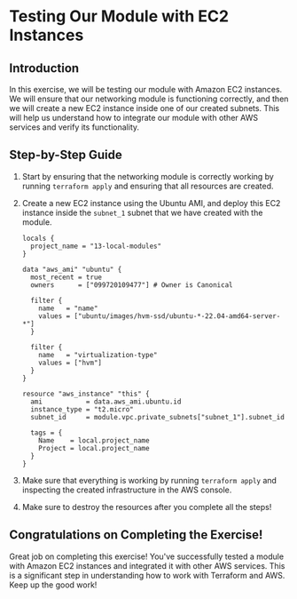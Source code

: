 # Testing Our Module with EC2 Instances

## Introduction

In this exercise, we will be testing our module with Amazon EC2 instances. We will ensure that our networking module is functioning correctly, and then we will create a new EC2 instance inside one of our created subnets. This will help us understand how to integrate our module with other AWS services and verify its functionality.

## Step-by-Step Guide

1. Start by ensuring that the networking module is correctly working by running `terraform apply` and ensuring that all resources are created.
2. Create a new EC2 instance using the Ubuntu AMI, and deploy this EC2 instance inside the `subnet_1` subnet that we have created with the module.

    ```
    locals {
      project_name = "13-local-modules"
    }

    data "aws_ami" "ubuntu" {
      most_recent = true
      owners      = ["099720109477"] # Owner is Canonical

      filter {
        name   = "name"
        values = ["ubuntu/images/hvm-ssd/ubuntu-*-22.04-amd64-server-*"]
      }

      filter {
        name   = "virtualization-type"
        values = ["hvm"]
      }
    }

    resource "aws_instance" "this" {
      ami           = data.aws_ami.ubuntu.id
      instance_type = "t2.micro"
      subnet_id     = module.vpc.private_subnets["subnet_1"].subnet_id

      tags = {
        Name    = local.project_name
        Project = local.project_name
      }
    }
    ```

3. Make sure that everything is working by running `terraform apply` and inspecting the created infrastructure in the AWS console.

4. Make sure to destroy the resources after you complete all the steps!

## Congratulations on Completing the Exercise!

Great job on completing this exercise! You've successfully tested a module with Amazon EC2 instances and integrated it with other AWS services. This is a significant step in understanding how to work with Terraform and AWS. Keep up the good work!
